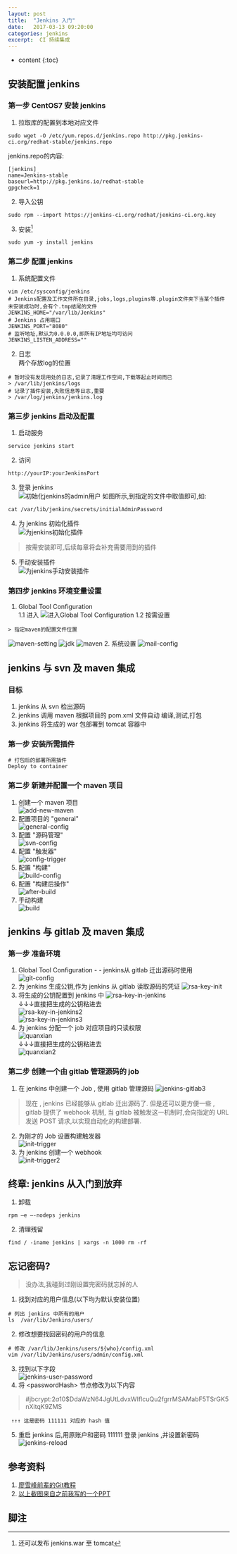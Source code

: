 ```yaml
---
layout: post
title:  "Jenkins 入门"
date:   2017-03-13 09:20:00
categories: jenkins
excerpt:  CI 持续集成
---
```


* content
{:toc}

##  安装配置 jenkins  

### 第一步 CentOS7 安装 jenkins
1. 拉取库的配置到本地对应文件
````
sudo wget -O /etc/yum.repos.d/jenkins.repo http://pkg.jenkins-ci.org/redhat-stable/jenkins.repo
````
jenkins.repo的内容:
````
[jenkins]
name=Jenkins-stable
baseurl=http://pkg.jenkins.io/redhat-stable
gpgcheck=1
````
2. 导入公钥
````
sudo rpm --import https://jenkins-ci.org/redhat/jenkins-ci.org.key
````
3. 安装[^install]
````
sudo yum -y install jenkins
````
[^install]: 还可以发布 jenkins.war 至 tomcat  

###  第二步 配置 jenkins
1. 系统配置文件  
````
vim /etc/sysconfig/jenkins
# Jenkins配置及工作文件所在目录,jobs,logs,plugins等.plugin文件夹下当某个插件未安装成功时,会有个.tmp结尾的文件
JENKINS_HOME="/var/lib/Jenkins"
# Jenkins 占用端口
JENKINS_PORT="8080"
# 监听地址,默认为0.0.0.0,即所有IP地址均可访问
JENKINS_LISTEN_ADDRESS=""
````
2. 日志  
两个存放log的位置  
````
# 暂时没有发现用处的日志,记录了清理工作空间,下载等起止时间而已  
> /var/lib/jenkins/logs 
# 记录了插件安装,失败信息等日志,重要  
> /var/log/jenkins/jenkins.log  
````

###  第三步  jenkins 启动及配置
1. 启动服务  
````
service jenkins start
````
2. 访问  
````
http://yourIP:yourJenkinsPort
````
3. 登录 jenkins  
![初始化jenkins的admin用户](/static/imagine/jenkins/jenkins-admin-init.png)
如图所示,到指定的文件中取值即可,如:  
````
cat /var/lib/jenkins/secrets/initialAdminPassword
````
4. 为 jenkins 初始化插件  
![为jenkins初始化插件](/static/imagine/jenkins/jenkins-plugin-init.png)  
>按需安装即可,后续每章将会补充需要用到的插件  
5. 手动安装插件  
![为jenkins手动安装插件](/static/imagine/jenkins/jenkins-plugin-install.png)

###  第四步  jenkins 环境变量设置
1. Global Tool Configuration  
1.1 进入
![进入Global Tool Configuration](/static/imagine/jenkins/jenkins-tool-configuration.png)
1.2 按需设置  
````
> 指定maven的配置文件位置
````
![maven-setting](/static/imagine/jenkins/maven-setting.png)
![jdk](/static/imagine/jenkins/jdk.png)
![maven](/static/imagine/jenkins/maven.png)
2. 系统设置
![mail-config](/static/imagine/jenkins/jenkins-mail-config.png)

##  jenkins 与 svn 及 maven 集成

###  目标
1. jenkins 从 svn 检出源码  
2. jenkins 调用 maven 根据项目的 pom.xml 文件自动 编译,测试,打包
3. jenkins 将生成的 war 包部署到 tomcat 容器中  

###  第一步  安装所需插件
````
# 打包后的部署所需插件
Deploy to container
````
###  第二步  新建并配置一个 maven 项目  
1. 创建一个 maven 项目  
![add-new-maven](/static/imagine/jenkins/svn/new-maven.png)  
2. 配置项目的 "general"   
![general-config](/static/imagine/jenkins/svn/general-config.png)   
3. 配置 "源码管理"  
![svn-config](/static/imagine/jenkins/svn/svn-config.png)  
4. 配置 "触发器"  
![config-trigger](/static/imagine/jenkins/svn/config-trigger.png)  
5. 配置 "构建"  
![build-config](/static/imagine/jenkins/svn/build-config.png)  
6. 配置 "构建后操作"  
![after-build](/static/imagine/jenkins/svn/after-build-config.png)  
7. 手动构建  
![build](/static/imagine/jenkins/svn/just-try.png)

##  jenkins 与 gitlab 及 maven 集成  

###  第一步  准备环境  
1. Global Tool Configuration - - jenkins从 gitlab 迁出源码时使用
![git-config](/static/imagine/jenkins/gitlab/git-config.png)
2. 为 jenkins 生成公钥,作为 jenkins 从 gitlab 读取源码的凭证
![rsa-key-init](/static/imagine/jenkins/gitlab/init-pub.jpg)
3. 将生成的公钥配置到 jenkins 中
![rsa-key-in-jenkins](/static/imagine/jenkins/gitlab/rsa-key-in-jenkins.png)  
↓↓↓直接把生成的公钥粘进去  
![rsa-key-in-jenkins2](/static/imagine/jenkins/gitlab/rsa-key-in-jenkins2.png)  
![rsa-key-in-jenkins3](/static/imagine/jenkins/gitlab/rsa-key-in-jenkins3.png)  
4.  为 jenkins 分配一个 job 对应项目的只读权限  
![quanxian](/static/imagine/jenkins/gitlab/jenkins-gitlab1.png)  
↓↓↓直接把生成的公钥粘进去  
![quanxian2](/static/imagine/jenkins/gitlab/jenkins-gitlab2.png)  

###  第二步  创建一个由 gitlab 管理源码的 job
1.  在 jenkins 中创建一个 Job , 使用 gitlab 管理源码
![jenkins-gitlab3](/static/imagine/jenkins/gitlab/jenkins-gitlab3.png)  
> 现在 , jenkins 已经能够从 gitlab 迁出源码了. 但是还可以更方便一些 , gitlab 提供了 webhook 机制,
当 gitlab 被触发这一机制时,会向指定的 URL 发送 POST 请求,以实现自动化的构建部署.
  
2. 为刚才的 Job 设置构建触发器  
![init-trigger](/static/imagine/jenkins/gitlab/init-trigger.png)  
3.  为 jenkins 创建一个 webhook  
![init-trigger2](/static/imagine/jenkins/gitlab/init-trigger2.png)  

##  终章: jenkins 从入门到放弃

1. 卸载  
````
rpm –e –-nodeps jenkins  
````  
2. 清理残留  
````
find / -iname jenkins | xargs -n 1000 rm -rf  
````  

##  忘记密码?

> 没办法,我碰到过刚设置完密码就忘掉的人  

1. 找到对应的用户信息(以下均为默认安装位置)
````
# 列出 jenkins 中所有的用户
ls  /var/lib/Jenkins/users/
````
2. 修改想要找回密码的用户的信息
````
# 修改 /var/lib/Jenkins/users/${who}/config.xml
vim /var/lib/Jenkins/users/admin/config.xml
````  
3. 找到以下字段  
![jenkins-user-password](/static/imagine/jenkins/svn/jenkins-user-password.png)  
4. 将 \<passwordHash\> 节点修改为以下内容  
>#jbcrypt:$2a$10$DdaWzN64JgUtLdvxWIflcuQu2fgrrMSAMabF5TSrGK5nXitqK9ZMS  

     ↑↑↑ 这是密码 111111 对应的 hash 值
5. 重启 jenkins 后,用原账户和密码 111111 登录 jenkins ,并设置新密码
![jenkins-reload](/static/imagine/jenkins/svn/change-password.png)  

## 参考资料
1. [廖雪峰前辈的Git教程](http://www.liaoxuefeng.com/wiki/0013739516305929606dd18361248578c67b8067c8c017b000)  
2. [以上截图来自之前我写的一个PPT](http://pan.baidu.com/s/1jIkcZLc)  

## 脚注  
